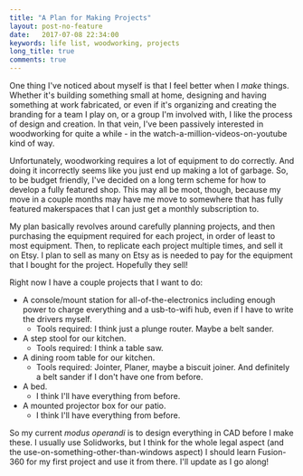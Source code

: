 ```yaml
---
title: "A Plan for Making Projects"
layout: post-no-feature
date:   2017-07-08 22:34:00
keywords: life list, woodworking, projects
long_title: true
comments: true
---
```


One thing I've noticed about myself is that I feel better when I *make* things.
Whether it's building something small at home, designing and having something
at work fabricated, or even if it's organizing and creating the branding for a
team I play on, or a group I'm involved with, I like the process of design and
creation.  In that vein, I've been passively interested in woodworking for
quite a while - in the watch-a-million-videos-on-youtube kind of way.

Unfortunately, woodworking requires a lot of equipment to do correctly. And
doing it incorrectly seems like you just end up making a lot of garbage.  So,
to be budget friendly, I've decided on a long term scheme for how to develop a
fully featured shop.  This may all be moot, though, because my move in a couple
months may have me move to somewhere that has fully featured makerspaces that I
can just get a monthly subscription to.

My plan basically revolves around carefully planning projects, and then
purchasing the equipment required for each project, in order of least to most
equipment.  Then, to replicate each project multiple times, and sell it on
Etsy.  I plan to sell as many on Etsy as is needed to pay for the equipment
that I bought for the project.  Hopefully they sell!

Right now I have a couple projects that I want to do:

- A console/mount station for all-of-the-electronics including enough power to charge everything and a usb-to-wifi hub, even if I have to write the drivers myself.
  - Tools required: I think just a plunge router.  Maybe a belt sander.
- A step stool for our kitchen.
  - Tools required: I think a table saw.
- A dining room table for our kitchen.
  - Tools required: Jointer, Planer, maybe a biscuit joiner.  And definitely a belt sander if I don't have one from before.
- A bed.
  - I think I'll have everything from before.
- A mounted projector box for our patio.
  - I think I'll have everything from before.

So my current *modus operandi* is to design everything in CAD before I make
these.  I usually use Solidworks, but I think for the whole legal aspect (and
the use-on-something-other-than-windows aspect) I should learn Fusion-360 for
my first project and use it from there.  I'll update as I go along!
